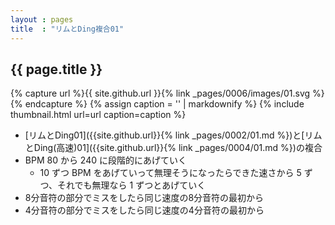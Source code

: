 ```yaml
---
layout : pages
title  : "リムとDing複合01"
---
```


## {{ page.title }}

{% capture url %}{{ site.github.url }}{% link _pages/0006/images/01.svg %}{% endcapture %}
{% assign caption = '' | markdownify %}
{% include thumbnail.html url=url caption=caption %}

* [リムとDing01]({{site.github.url}}{% link _pages/0002/01.md %})と[リムとDing(高速)01]({{site.github.url}}{% link _pages/0004/01.md %})の複合
* BPM 80 から 240 に段階的にあげていく
  * 10 ずつ BPM をあげていって無理そうになったらできた速さから 5 ずつ、それでも無理なら 1 ずつとあげていく
* 8分音符の部分でミスをしたら同じ速度の8分音符の最初から
* 4分音符の部分でミスをしたら同じ速度の4分音符の最初から